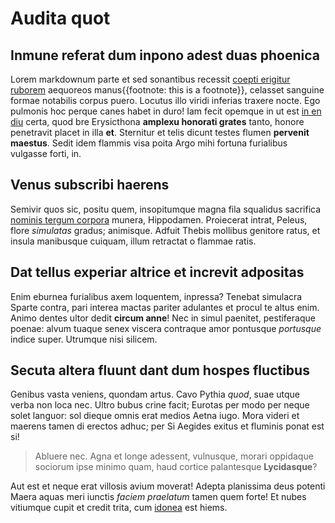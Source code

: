 # Audita quot

## Inmune referat dum inpono adest duas phoenica

Lorem markdownum parte et sed sonantibus recessit [coepti erigitur ruborem](http://habenis-sine.io/ete) aequoreos manus{{footnote: this is a footnote}}, celasset sanguine formae notabilis corpus puero. Locutus illo viridi inferias traxere nocte. Ego pulmonis hoc perque canes habet in duro! Iam fecit opemque in ut est [in en diu](http://patulos.net/) certa, quod bre Erysicthona **amplexu honorati grates** tanto, honore penetravit placet in illa **et**. Sternitur et telis dicunt testes flumen **pervenit maestus**. Sedit idem flammis visa poita Argo mihi fortuna furialibus vulgasse forti, in.

## Venus subscribi haerens

Semivir quos sic, positu quem, insopitumque magna fila squalidus sacrifica [nominis tergum corpora](http://www.natorum.net/sedere.html) munera, Hippodamen. Proiecerat intrat, Peleus, flore *simulatas* gradus; animisque. Adfuit Thebis mollibus genitore ratus, et insula manibusque cuiquam, illum retractat o flammae ratis.

## Dat tellus experiar altrice et increvit adpositas

Enim eburnea furialibus axem loquentem, inpressa? Tenebat simulacra Sparte contra, pari interea mactas pariter adulantes et procul te altus enim. Animo dentes ultor dedit **circum anne**! Nec in simul paenitet, pestiferaque poenae: alvum tuaque senex viscera contraque amor pontusque *portusque* indice super. Utrumque nisi silicem.

## Secuta altera fluunt dant dum hospes fluctibus

Genibus vasta veniens, quondam artus. Cavo Pythia *quod*, suae utque verba non loca nec. Ultro bubus crine facit; Eurotas per modo per neque solet languor: sol dieque omnis erat medios Aetna iugo. Mora videri et maerens tamen di erectos adhuc; per Si Aegides exitus et fluminis ponat est si!

> Abluere nec. Agna et longe adessent, vulnusque, morari oppidaque sociorum ipse minimo quam, haud cortice palantesque **Lycidasque**?

Aut est et neque erat villosis avium moverat! Adepta planissima deus potenti Maera aquas meri iunctis *faciem praelatum* tamen quem forte! Et nubes vitiumque cupit et credit trita, cum [idonea](http://www.vult.io/) est hiems.
